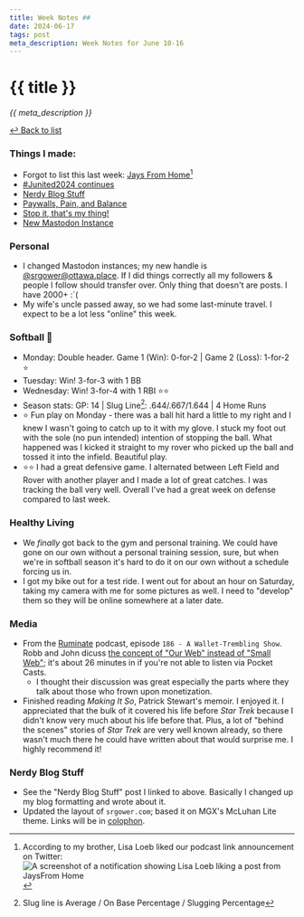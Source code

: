 ```yaml
---
title: Week Notes ##
date: 2024-06-17
tags: post
meta_description: Week Notes for June 10-16
---
```


# {{ title }}

*{{ meta_description }}*

[↩ Back to list](/weeknotes/)

### Things I made:
- Forgot to list this last week: [Jays From Home](https://jays-from-home.pinecast.co/)[^1]
- [#Junited2024 continues](https://lwgrs.bearblog.dev/junited-2024) 
- [Nerdy Blog Stuff](https://lwgrs.bearblog.dev/nerdy-blog-stuff/)
- [Paywalls, Pain, and Balance](https://lwgrs.bearblog.dev/paywalls-pain-and-balance/)
- [Stop it, that's my thing!](https://lwgrs.bearblog.dev/stop-it-thats-my-thing/)
- [New Mastodon Instance](https://lwgrs.bearblog.dev/new-mastodon-instance/)

### Personal
- I changed Mastodon instances; my new handle is [@srgower@ottawa.place](https://ottawa.place/@srgower). If I did things correctly all my followers & people I follow should transfer over. Only thing that doesn't are posts. I have 2000+ :`( 
- My wife's uncle passed away, so we had some last-minute travel. I expect to be a lot less "online" this week.

### Softball &#129358;
- Monday: Double header. Game 1 (Win): 0-for-2 | Game 2 (Loss): 1-for-2 &#11088;
- Tuesday: Win! 3-for-3 with 1 BB 
- Wednesday: Win! 3-for-4 with 1 RBI &#11088;&#11088;
- Season stats: GP: 14 | Slug Line[^2]: .644/.667/1.644 | 4 Home Runs 
- &#11088; Fun play on Monday - there was a ball hit hard a little to my right and I knew I wasn't going to catch up to it with my glove. I stuck my foot out with the sole (no pun intended) intention of stopping the ball. What happened was I kicked it straight to my rover who picked up the ball and tossed it into the infield. Beautiful play.
- &#11088;&#11088; I had a great defensive game. I alternated between Left Field and Rover with another player and I made a lot of great catches. I was tracking the ball very well. Overall I've had a great week on defense compared to last week. 

### Healthy Living
- We *finally* got back to the gym and personal training. We could have gone on our own without a personal training session, sure, but when we're in softball season it's hard to do it on our own without a schedule forcing us in. 
- I got my bike out for a test ride. I went out for about an hour on Saturday, taking my camera with me for some pictures as well. I need to "develop" them so they will be online somewhere at a later date. 

### Media
- From the [Ruminate](https://ruminatepodcast.com) podcast, episode `186 - A Wallet-Trembling Show`. Robb and John dicuss [the concept of "Our Web" instead of "Small Web"](https://pca.st/episode/f9e175f1-599a-4fae-a603-732e09e9a187?t=1582); it's about 26 minutes in if you're not able to listen via Pocket Casts. 
  - I thought their discussion was great especially the parts where they talk about those who frown upon monetization. 
- Finished reading *Making It So*, Patrick Stewart's memoir. I enjoyed it. I appreciated that the bulk of it covered his life before *Star Trek* because I didn't know very much about his life before that. Plus, a lot of "behind the scenes" stories of *Star Trek* are very well known already, so there wasn't much there he could have written about that would surprise me. I highly recommend it!

### Nerdy Blog Stuff 
- See the "Nerdy Blog Stuff" post I linked to above. Basically I changed up my blog formatting and wrote about it. 
- Updated the layout of `srgower.com`; based it on MGX's McLuhan Lite theme. Links will be in [colophon](/colophon/).

[^1]: According to my brother, Lisa Loeb liked our podcast link announcement on Twitter: ![A screenshot of a notification showing Lisa Loeb liking a post from JaysFrom Home](https://i.ibb.co/JRYjmZM/Untitled.jpg)
[^2]: Slug line is Average / On Base Percentage / Slugging Percentage 
